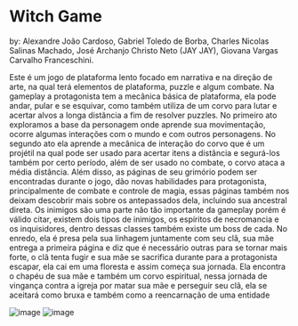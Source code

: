 # Witch Game
by: Alexandre João Cardoso, Gabriel Toledo de Borba, Charles
Nicolas Salinas Machado, José Archanjo Christo Neto (JAY JAY), Giovana
Vargas Carvalho Franceschini.

Este é um jogo de plataforma lento focado em narrativa e na direção de arte,
na qual terá elementos de plataforma, puzzle e
algum combate. Na gameplay a protagonista tem
a mecânica básica de plataforma, ela pode andar,
pular e se esquivar, como também utiliza de um
corvo para lutar e acertar alvos a longa distância
a fim de resolver puzzles. No primeiro ato
exploramos a base da personagem onde aprende
sua movimentação, ocorre algumas interações
com o mundo e com outros personagens. No
segundo ato ela aprende a mecânica de interação
do corvo que é um projétil na qual pode ser usado
para acertar itens a distância e segurá-los
também por certo período, além de ser usado no
combate, o corvo ataca a média distância. Além
disso, as páginas de seu grimório podem ser
encontradas durante o jogo, dão novas habilidades para protagonista, principalmente de
combate e controle de magia, essas páginas também nos deixam descobrir mais sobre os
antepassados dela, incluindo sua ancestral direta. Os inimigos são uma parte não tão
importante da gameplay porém é válido citar, existem dois tipos de inimigos, os espíritos de
necromancia e os inquisidores, dentro dessas classes também existe um boss de cada.
No enredo, ela é presa pela
sua linhagem juntamente com seu
clã, sua mãe entrega a primeira
página e diz que é necessário
outras para se tornar mais forte, o
clã tenta fugir e sua mãe se
sacrifica durante para a
protagonista escapar, ela cai em
uma floresta e assim começa sua
jornada. Ela encontra o chapéu de
sua mãe e também um corvo
espiritual, nessa jornada de
vingança contra a igreja por matar
sua mãe e perseguir seu clã, ela se
aceitará como bruxa e também como a reencarnação de uma entidade

![image](https://github.com/AlexJoaoCardoso/Projeto_Integrado/assets/115154576/ccc7529e-4526-4117-9baa-60266c151f83)
![image](https://github.com/AlexJoaoCardoso/Projeto_Integrado/assets/115154576/f02e10f3-9f1e-49cd-8878-e18777f31583)

